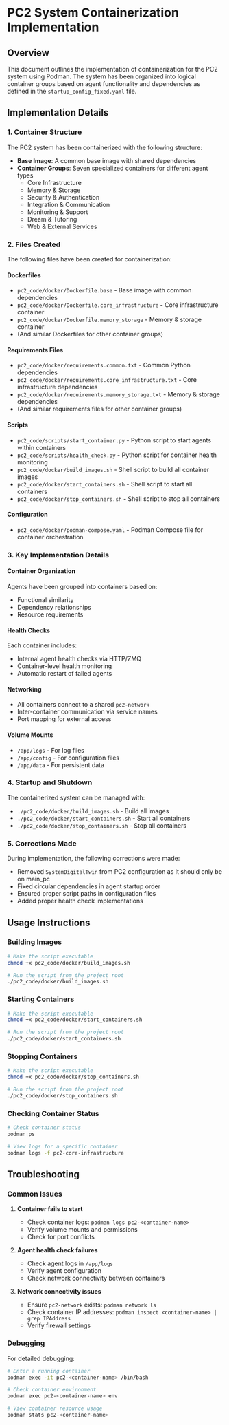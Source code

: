 # PC2 System Containerization Implementation

## Overview

This document outlines the implementation of containerization for the PC2 system using Podman. The system has been organized into logical container groups based on agent functionality and dependencies as defined in the `startup_config_fixed.yaml` file.

## Implementation Details

### 1. Container Structure

The PC2 system has been containerized with the following structure:

- **Base Image**: A common base image with shared dependencies
- **Container Groups**: Seven specialized containers for different agent types
  - Core Infrastructure
  - Memory & Storage
  - Security & Authentication
  - Integration & Communication
  - Monitoring & Support
  - Dream & Tutoring
  - Web & External Services

### 2. Files Created

The following files have been created for containerization:

#### Dockerfiles
- `pc2_code/docker/Dockerfile.base` - Base image with common dependencies
- `pc2_code/docker/Dockerfile.core_infrastructure` - Core infrastructure container
- `pc2_code/docker/Dockerfile.memory_storage` - Memory & storage container
- (And similar Dockerfiles for other container groups)

#### Requirements Files
- `pc2_code/docker/requirements.common.txt` - Common Python dependencies
- `pc2_code/docker/requirements.core_infrastructure.txt` - Core infrastructure dependencies
- `pc2_code/docker/requirements.memory_storage.txt` - Memory & storage dependencies
- (And similar requirements files for other container groups)

#### Scripts
- `pc2_code/scripts/start_container.py` - Python script to start agents within containers
- `pc2_code/scripts/health_check.py` - Python script for container health monitoring
- `pc2_code/docker/build_images.sh` - Shell script to build all container images
- `pc2_code/docker/start_containers.sh` - Shell script to start all containers
- `pc2_code/docker/stop_containers.sh` - Shell script to stop all containers

#### Configuration
- `pc2_code/docker/podman-compose.yaml` - Podman Compose file for container orchestration

### 3. Key Implementation Details

#### Container Organization

Agents have been grouped into containers based on:
- Functional similarity
- Dependency relationships
- Resource requirements

#### Health Checks

Each container includes:
- Internal agent health checks via HTTP/ZMQ
- Container-level health monitoring
- Automatic restart of failed agents

#### Networking

- All containers connect to a shared `pc2-network`
- Inter-container communication via service names
- Port mapping for external access

#### Volume Mounts

- `/app/logs` - For log files
- `/app/config` - For configuration files
- `/app/data` - For persistent data

### 4. Startup and Shutdown

The containerized system can be managed with:
- `./pc2_code/docker/build_images.sh` - Build all images
- `./pc2_code/docker/start_containers.sh` - Start all containers
- `./pc2_code/docker/stop_containers.sh` - Stop all containers

### 5. Corrections Made

During implementation, the following corrections were made:

- Removed `SystemDigitalTwin` from PC2 configuration as it should only be on main_pc
- Fixed circular dependencies in agent startup order
- Ensured proper script paths in configuration files
- Added proper health check implementations

## Usage Instructions

### Building Images

```bash
# Make the script executable
chmod +x pc2_code/docker/build_images.sh

# Run the script from the project root
./pc2_code/docker/build_images.sh
```

### Starting Containers

```bash
# Make the script executable
chmod +x pc2_code/docker/start_containers.sh

# Run the script from the project root
./pc2_code/docker/start_containers.sh
```

### Stopping Containers

```bash
# Make the script executable
chmod +x pc2_code/docker/stop_containers.sh

# Run the script from the project root
./pc2_code/docker/stop_containers.sh
```

### Checking Container Status

```bash
# Check container status
podman ps

# View logs for a specific container
podman logs -f pc2-core-infrastructure
```

## Troubleshooting

### Common Issues

1. **Container fails to start**
   - Check container logs: `podman logs pc2-<container-name>`
   - Verify volume mounts and permissions
   - Check for port conflicts

2. **Agent health check failures**
   - Check agent logs in `/app/logs`
   - Verify agent configuration
   - Check network connectivity between containers

3. **Network connectivity issues**
   - Ensure `pc2-network` exists: `podman network ls`
   - Check container IP addresses: `podman inspect <container-name> | grep IPAddress`
   - Verify firewall settings

### Debugging

For detailed debugging:

```bash
# Enter a running container
podman exec -it pc2-<container-name> /bin/bash

# Check container environment
podman exec pc2-<container-name> env

# View container resource usage
podman stats pc2-<container-name>
``` 